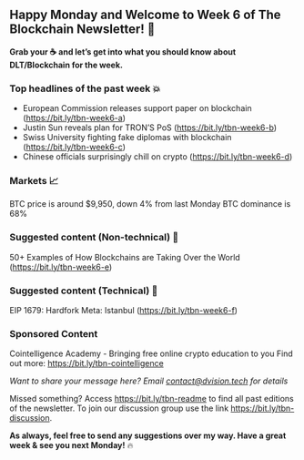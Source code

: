 ## Happy Monday and Welcome to Week 6 of The Blockchain Newsletter! 🚀
 
**Grab your ☕ and let’s get into what you should know about DLT/Blockchain for the week.**
 
### Top headlines of the past week 💥
 
- European Commission releases support paper on blockchain (https://bit.ly/tbn-week6-a)
- Justin Sun reveals plan for TRON’S PoS (https://bit.ly/tbn-week6-b)
- Swiss University fighting fake diplomas with blockchain (https://bit.ly/tbn-week6-c)
- Chinese officials surprisingly chill on crypto (https://bit.ly/tbn-week6-d)
 
### Markets 📈
 
BTC price is around $9,950, down 4% from last Monday
BTC dominance is 68%
 
### Suggested content (Non-technical) 📕
 
50+ Examples of How Blockchains are Taking Over the World (https://bit.ly/tbn-week6-e)
 
### Suggested content (Technical) 📗
 
EIP 1679: Hardfork Meta: Istanbul (https://bit.ly/tbn-week6-f)

### Sponsored Content

Cointelligence Academy - Bringing free online crypto education to you 
Find out more: https://bit.ly/tbn-cointelligence

*Want to share your message here? Email contact@dvision.tech for details*
  
Missed something? Access https://bit.ly/tbn-readme to find all past editions of the newsletter. To join our discussion group use the link https://bit.ly/tbn-discussion.
 
**As always, feel free to send any suggestions over my way. Have a great week & see you next Monday!** 🔥
